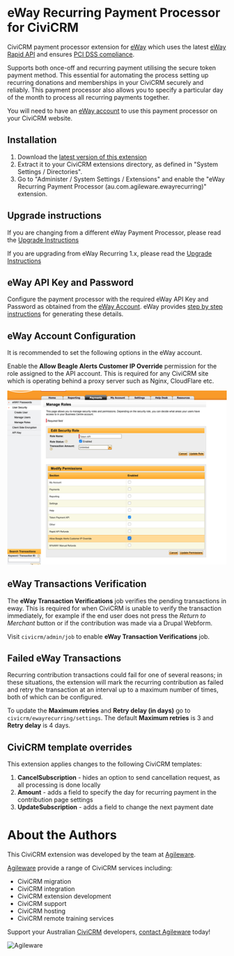 # eWay Recurring Payment Processor for CiviCRM

CiviCRM payment processor extension for [eWay](https://eway.com.au) which uses
the latest [eWay Rapid API](https://www.eway.com.au/features/api-rapid-api/) and
ensures [PCI DSS compliance](https://www.eway.com.au/about-eway/technology-security/pci-dss/). 

Supports both once-off and recurring payment utilising the secure token payment
method. This essential for automating the process setting up recurring donations
and memberships in your CiviCRM securely and reliably. This payment processor
also allows you to specify a particular day of the month to process all
recurring payments together.

You will need to have an [eWay account](https://eway.com.au) to use this payment
processor on your CiviCRM website.

## Installation

1. Download the [latest version of this
   extension](https://github.com/agileware/au.com.agileware.ewayrecurring/archive/master.zip)
2. Extract it to your CiviCRM extensions directory, as defined in "System
   Settings / Directories".
3. Go to "Administer / System Settings / Extensions" and enable the "eWay
   Recurring Payment Processor (au.com.agileware.ewayrecurring)" extension.

## Upgrade instructions

If you are changing from a different eWay Payment Processor, please read the [Upgrade Instructions](UPGRADE.md)

If you are upgrading from eWay Recurring 1.x, please read the [Upgrade Instructions](UPGRADE.md)

## eWay API Key and Password

Configure the payment processor with the required eWay API Key and Password as
obtained from the [eWay Account](https://go.eway.io).
eWay provides [step by step instructions](https://go.eway.io/s/article/How-do-I-setup-my-Live-eWAY-API-Key-and-Password)
for generating these details.

## eWay Account Configuration

It is recommended to set the following options in the eWay account.

Enable the **Allow Beagle Alerts Customer IP Override** permission for the role assigned to the API account.
This is required for any CiviCRM site which is operating behind a proxy server such as Nginx, CloudFlare etc.

![Allow Beagle Alerts Customer IP Override](img/eway-customer-ip-override.png)


## eWay Transactions Verification

The **eWay Transaction Verifications** job verifies the pending transactions in
eway. This is required for when CiviCRM is unable to verify the transaction
immediately, for example if the end user does not press the *Return to Merchant*
button or if the contribution was made via a Drupal Webform.

Visit `civicrm/admin/job` to enable **eWay Transaction Verifications** job.

## Failed eWay Transactions

Recurring contribution transactions could fail for one of several reasons; in
these situations, the extension will mark the recurring contribution as failed
and retry the transaction at an interval up to a maximum number of times, both
of which can be configured.

To update the **Maximum retries** and **Retry delay (in days)** go to
`civicrm/ewayrecurring/settings`. The default **Maximum retries** is 3
and **Retry delay** is 4 days.

## CiviCRM template overrides

This extension applies changes to the following CiviCRM templates:

1. **CancelSubscription** - hides an option to send cancellation request, as all processing is done locally
2. **Amount** - adds a field to specify the day for recurring payment in the contribution page settings
3. **UpdateSubscription** - adds a field to change the next payment date

# About the Authors

This CiviCRM extension was developed by the team at
[Agileware](https://agileware.com.au).

[Agileware](https://agileware.com.au) provide a range of CiviCRM services
including:

  * CiviCRM migration
  * CiviCRM integration
  * CiviCRM extension development
  * CiviCRM support
  * CiviCRM hosting
  * CiviCRM remote training services

Support your Australian [CiviCRM](https://civicrm.org) developers, [contact
Agileware](https://agileware.com.au/contact) today!


![Agileware](logo/agileware-logo.png)
